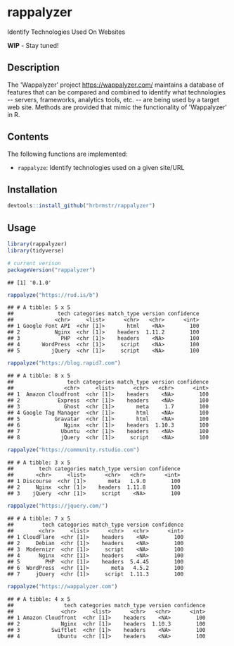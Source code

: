 
rappalyzer
==========

Identify Technologies Used On Websites

**WIP** - Stay tuned!

Description
-----------

The 'Wappalyzer' project <https://wappalyzer.com/> maintains a database of features that can be compared and combined to identify what technologies -- servers, frameworks, analytics tools, etc. -- are being used by a target web site. Methods are provided that mimic the functionality of 'Wappalyzer' in R.

Contents
--------

The following functions are implemented:

-   `rappalyze`: Identify technologies used on a given site/URL

Installation
------------

``` r
devtools::install_github("hrbrmstr/rappalyzer")
```

Usage
-----

``` r
library(rappalyzer)
library(tidyverse)

# current verison
packageVersion("rappalyzer")
```

    ## [1] '0.1.0'

``` r
rappalyze("https://rud.is/b") 
```

    ## # A tibble: 5 x 5
    ##              tech categories match_type version confidence
    ##             <chr>     <list>      <chr>   <chr>      <int>
    ## 1 Google Font API  <chr [1]>       html    <NA>        100
    ## 2           Nginx  <chr [1]>    headers  1.11.2        100
    ## 3             PHP  <chr [1]>    headers    <NA>        100
    ## 4       WordPress  <chr [1]>     script    <NA>        100
    ## 5          jQuery  <chr [1]>     script    <NA>        100

``` r
rappalyze("https://blog.rapid7.com")
```

    ## # A tibble: 8 x 5
    ##                 tech categories match_type version confidence
    ##                <chr>     <list>      <chr>   <chr>      <int>
    ## 1  Amazon Cloudfront  <chr [1]>    headers    <NA>        100
    ## 2            Express  <chr [1]>    headers    <NA>        100
    ## 3              Ghost  <chr [1]>       meta     1.7        100
    ## 4 Google Tag Manager  <chr [1]>       html    <NA>        100
    ## 5           Gravatar  <chr [1]>       html    <NA>        100
    ## 6              Nginx  <chr [1]>    headers  1.10.3        100
    ## 7             Ubuntu  <chr [1]>    headers    <NA>        100
    ## 8             jQuery  <chr [1]>     script    <NA>        100

``` r
rappalyze("https://community.rstudio.com") 
```

    ## # A tibble: 3 x 5
    ##        tech categories match_type version confidence
    ##       <chr>     <list>      <chr>   <chr>      <int>
    ## 1 Discourse  <chr [1]>       meta   1.9.0        100
    ## 2     Nginx  <chr [1]>    headers  1.11.8        100
    ## 3    jQuery  <chr [1]>     script    <NA>        100

``` r
rappalyze("https://jquery.com/")
```

    ## # A tibble: 7 x 5
    ##         tech categories match_type version confidence
    ##        <chr>     <list>      <chr>   <chr>      <int>
    ## 1 CloudFlare  <chr [1]>    headers    <NA>        100
    ## 2     Debian  <chr [1]>    headers    <NA>        100
    ## 3  Modernizr  <chr [1]>     script    <NA>        100
    ## 4      Nginx  <chr [1]>    headers    <NA>        100
    ## 5        PHP  <chr [1]>    headers  5.4.45        100
    ## 6  WordPress  <chr [1]>       meta   4.5.2        100
    ## 7     jQuery  <chr [1]>     script  1.11.3        100

``` r
rappalyze("https://wappalyzer.com")
```

    ## # A tibble: 4 x 5
    ##                tech categories match_type version confidence
    ##               <chr>     <list>      <chr>   <chr>      <int>
    ## 1 Amazon Cloudfront  <chr [1]>    headers    <NA>        100
    ## 2             Nginx  <chr [1]>    headers  1.10.3        100
    ## 3          Swiftlet  <chr [1]>    headers    <NA>        100
    ## 4            Ubuntu  <chr [1]>    headers    <NA>        100
